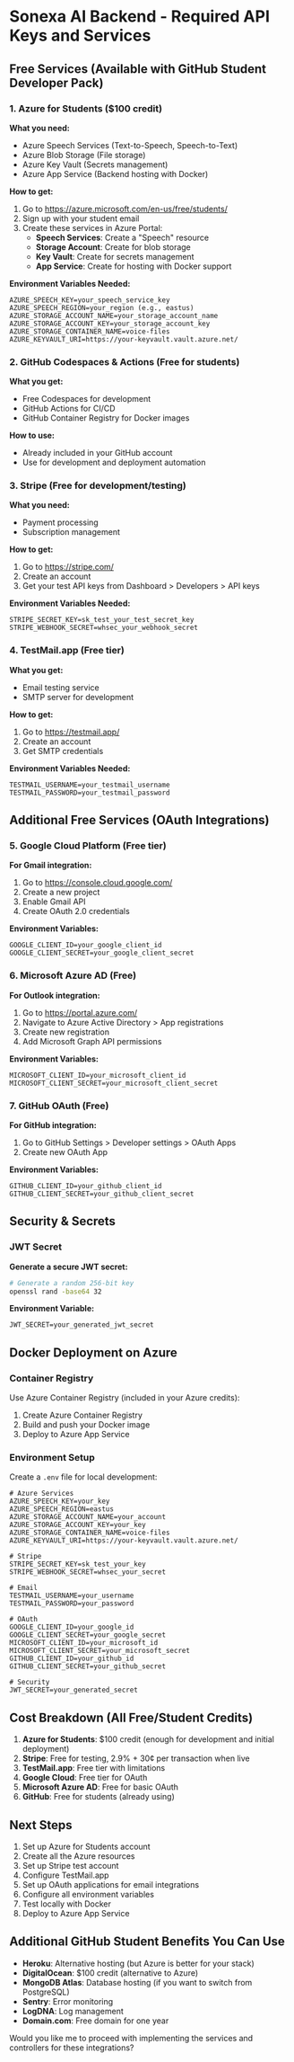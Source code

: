 # Sonexa AI Backend - Required API Keys and Services

## Free Services (Available with GitHub Student Developer Pack)

### 1. Azure for Students ($100 credit)

**What you need:**

- Azure Speech Services (Text-to-Speech, Speech-to-Text)
- Azure Blob Storage (File storage)
- Azure Key Vault (Secrets management)
- Azure App Service (Backend hosting with Docker)

**How to get:**

1. Go to https://azure.microsoft.com/en-us/free/students/
2. Sign up with your student email
3. Create these services in Azure Portal:
   - **Speech Services**: Create a "Speech" resource
   - **Storage Account**: Create for blob storage
   - **Key Vault**: Create for secrets management
   - **App Service**: Create for hosting with Docker support

**Environment Variables Needed:**

```
AZURE_SPEECH_KEY=your_speech_service_key
AZURE_SPEECH_REGION=your_region (e.g., eastus)
AZURE_STORAGE_ACCOUNT_NAME=your_storage_account_name
AZURE_STORAGE_ACCOUNT_KEY=your_storage_account_key
AZURE_STORAGE_CONTAINER_NAME=voice-files
AZURE_KEYVAULT_URI=https://your-keyvault.vault.azure.net/
```

### 2. GitHub Codespaces & Actions (Free for students)

**What you get:**

- Free Codespaces for development
- GitHub Actions for CI/CD
- GitHub Container Registry for Docker images

**How to use:**

- Already included in your GitHub account
- Use for development and deployment automation

### 3. Stripe (Free for development/testing)

**What you need:**

- Payment processing
- Subscription management

**How to get:**

1. Go to https://stripe.com/
2. Create an account
3. Get your test API keys from Dashboard > Developers > API keys

**Environment Variables Needed:**

```
STRIPE_SECRET_KEY=sk_test_your_test_secret_key
STRIPE_WEBHOOK_SECRET=whsec_your_webhook_secret
```

### 4. TestMail.app (Free tier)

**What you get:**

- Email testing service
- SMTP server for development

**How to get:**

1. Go to https://testmail.app/
2. Create an account
3. Get SMTP credentials

**Environment Variables Needed:**

```
TESTMAIL_USERNAME=your_testmail_username
TESTMAIL_PASSWORD=your_testmail_password
```

## Additional Free Services (OAuth Integrations)

### 5. Google Cloud Platform (Free tier)

**For Gmail integration:**

1. Go to https://console.cloud.google.com/
2. Create a new project
3. Enable Gmail API
4. Create OAuth 2.0 credentials

**Environment Variables:**

```
GOOGLE_CLIENT_ID=your_google_client_id
GOOGLE_CLIENT_SECRET=your_google_client_secret
```

### 6. Microsoft Azure AD (Free)

**For Outlook integration:**

1. Go to https://portal.azure.com/
2. Navigate to Azure Active Directory > App registrations
3. Create new registration
4. Add Microsoft Graph API permissions

**Environment Variables:**

```
MICROSOFT_CLIENT_ID=your_microsoft_client_id
MICROSOFT_CLIENT_SECRET=your_microsoft_client_secret
```

### 7. GitHub OAuth (Free)

**For GitHub integration:**

1. Go to GitHub Settings > Developer settings > OAuth Apps
2. Create new OAuth App

**Environment Variables:**

```
GITHUB_CLIENT_ID=your_github_client_id
GITHUB_CLIENT_SECRET=your_github_client_secret
```

## Security & Secrets

### JWT Secret

**Generate a secure JWT secret:**

```bash
# Generate a random 256-bit key
openssl rand -base64 32
```

**Environment Variable:**

```
JWT_SECRET=your_generated_jwt_secret
```

## Docker Deployment on Azure

### Container Registry

Use Azure Container Registry (included in your Azure credits):

1. Create Azure Container Registry
2. Build and push your Docker image
3. Deploy to Azure App Service

### Environment Setup

Create a `.env` file for local development:

```
# Azure Services
AZURE_SPEECH_KEY=your_key
AZURE_SPEECH_REGION=eastus
AZURE_STORAGE_ACCOUNT_NAME=your_account
AZURE_STORAGE_ACCOUNT_KEY=your_key
AZURE_STORAGE_CONTAINER_NAME=voice-files
AZURE_KEYVAULT_URI=https://your-keyvault.vault.azure.net/

# Stripe
STRIPE_SECRET_KEY=sk_test_your_key
STRIPE_WEBHOOK_SECRET=whsec_your_secret

# Email
TESTMAIL_USERNAME=your_username
TESTMAIL_PASSWORD=your_password

# OAuth
GOOGLE_CLIENT_ID=your_google_id
GOOGLE_CLIENT_SECRET=your_google_secret
MICROSOFT_CLIENT_ID=your_microsoft_id
MICROSOFT_CLIENT_SECRET=your_microsoft_secret
GITHUB_CLIENT_ID=your_github_id
GITHUB_CLIENT_SECRET=your_github_secret

# Security
JWT_SECRET=your_generated_secret
```

## Cost Breakdown (All Free/Student Credits)

1. **Azure for Students**: $100 credit (enough for development and initial deployment)
2. **Stripe**: Free for testing, 2.9% + 30¢ per transaction when live
3. **TestMail.app**: Free tier with limitations
4. **Google Cloud**: Free tier for OAuth
5. **Microsoft Azure AD**: Free for basic OAuth
6. **GitHub**: Free for students (already using)

## Next Steps

1. Set up Azure for Students account
2. Create all the Azure resources
3. Set up Stripe test account
4. Configure TestMail.app
5. Set up OAuth applications for email integrations
6. Configure all environment variables
7. Test locally with Docker
8. Deploy to Azure App Service

## Additional GitHub Student Benefits You Can Use

- **Heroku**: Alternative hosting (but Azure is better for your stack)
- **DigitalOcean**: $100 credit (alternative to Azure)
- **MongoDB Atlas**: Database hosting (if you want to switch from PostgreSQL)
- **Sentry**: Error monitoring
- **LogDNA**: Log management
- **Domain.com**: Free domain for one year

Would you like me to proceed with implementing the services and controllers for these integrations?
